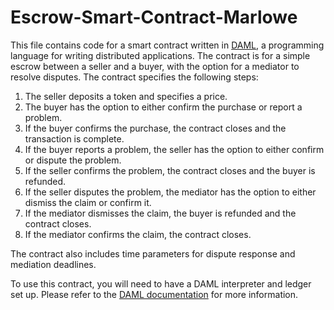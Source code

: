 # Escrow-Smart-Contract-Marlowe

This file contains code for a smart contract written in [DAML](https://daml.com/), a programming language for writing distributed applications. The contract is for a simple escrow between a seller and a buyer, with the option for a mediator to resolve disputes. The contract specifies the following steps:

1. The seller deposits a token and specifies a price.
2. The buyer has the option to either confirm the purchase or report a problem.
3. If the buyer confirms the purchase, the contract closes and the transaction is complete.
4. If the buyer reports a problem, the seller has the option to either confirm or dispute the problem.
5. If the seller confirms the problem, the contract closes and the buyer is refunded.
6. If the seller disputes the problem, the mediator has the option to either dismiss the claim or confirm it.
7. If the mediator dismisses the claim, the buyer is refunded and the contract closes.
8. If the mediator confirms the claim, the contract closes.

The contract also includes time parameters for dispute response and mediation deadlines.

To use this contract, you will need to have a DAML interpreter and ledger set up. Please refer to the [DAML documentation](https://docs.daml.com/) for more information.
